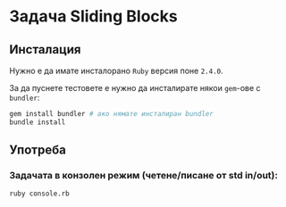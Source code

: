 # Задача Sliding Blocks

## Инсталация

Нужно е да имате инсталорано `Ruby` версия поне `2.4.0`.

За да пуснете тестовете е нужно да инсталирате някои `gem`-ове с `bundler`:

```bash
gem install bundler # ако нямате инсталиран bundler
bundle install
```

## Употреба

### Задачата в конзолен режим (четене/писане от std in/out):

```bash
ruby console.rb
```
